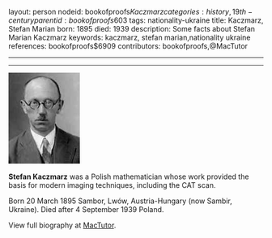 layout: person
nodeid: bookofproofs$Kaczmarz
categories: history,19th-century
parentid: bookofproofs$603
tags: nationality-ukraine
title: Kaczmarz, Stefan Marian
born: 1895
died: 1939
description: Some facts about Stefan Marian Kaczmarz
keywords: kaczmarz, stefan marian,nationality ukraine
references: bookofproofs$6909
contributors: bookofproofs,@MacTutor

---


---

![Kaczmarz.jpg](https://github.com/bookofproofs/bookofproofs.github.io/blob/main/_sources/_assets/images/portraits/Kaczmarz.jpg?raw=true)

**Stefan Kaczmarz** was a Polish mathematician whose work provided the basis for modern imaging techniques, including the CAT scan.

Born 20 March 1895 Sambor, Lwów, Austria-Hungary (now Sambir, Ukraine). Died after 4 September 1939 Poland.


View full biography at [MacTutor](https://mathshistory.st-andrews.ac.uk/Biographies/Kaczmarz/).